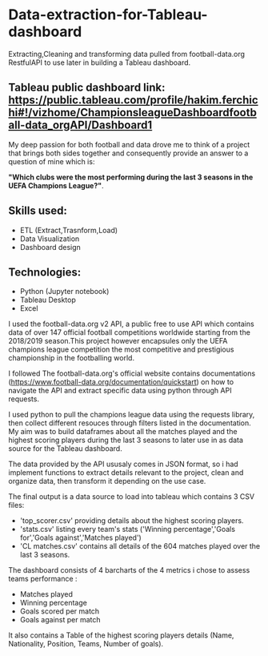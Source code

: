 # Data-extraction-for-Tableau-dashboard
Extracting,Cleaning and transforming data pulled from football-data.org RestfulAPI to use later in building a Tableau dashboard. 
## Tableau public dashboard link: https://public.tableau.com/profile/hakim.ferchichi#!/vizhome/ChampionsleagueDashboardfootball-data_orgAPI/Dashboard1

My deep passion for both football and data drove me to think of a project that brings both sides together and consequently provide an answer to a question of mine which is: 

**"Which clubs were the most performing during the last 3 seasons in the UEFA Champions League?"**.

## Skills used:
* ETL (Extract,Trasnform,Load)
* Data Visualization
* Dashboard design

## Technologies:
* Python (Jupyter notebook)
* Tableau Desktop
* Excel

I used the football-data.org v2 API, a public free to use API which contains data of over 147  official football competitions worldwide starting from the 2018/2019 season.This project however encapsules only the UEFA champions league competition the most competitive and prestigious championship in the footballing world.


I followed The football-data.org's official website contains documentations (https://www.football-data.org/documentation/quickstart) on how to navigate the API and extract specific data using python through API requests.

I used python to pull the champions league data using the requests library, then collect different resouces through filters listed in the documentation. My aim was to build dataframes about all the matches played and the highest scoring players during the last 3 seasons to later use in as data source for the Tableau dashboard.

The data provided by the API ususaly comes in JSON format, so i had implement functions to extract details relevant to the project, clean and organize data, then transform it depending on the use case.

The final output is a data source to load into tableau which contains 3 CSV files:
* 'top_scorer.csv'  providing details about the highest scoring players.
* 'stats.csv' listing every team's stats ('Winning percentage','Goals for','Goals against','Matches played')
* 'CL matches.csv' contains all details of the 604 matches played over the last 3 seasons.

The dashboard consists of 4 barcharts of the 4 metrics i chose to assess teams performance :
* Matches played
* Winning percentage
* Goals scored per match
* Goals against per match
 
 It also contains a Table of the highest scoring players details (Name, Nationality, Position, Teams, Number of goals).








